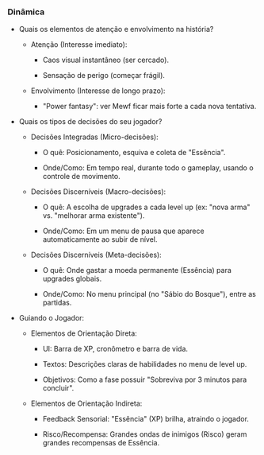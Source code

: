 ### Dinâmica

- Quais os elementos de atenção e envolvimento na história?
    - Atenção (Interesse imediato):

        - Caos visual instantâneo (ser cercado).

        - Sensação de perigo (começar frágil).
          
    - Envolvimento (Interesse de longo prazo):
      
        - "Power fantasy": ver Mewf ficar mais forte a cada nova tentativa.

- Quais os tipos de decisões do seu jogador? 
	- Decisões Integradas (Micro-decisões):

		- O quê: Posicionamento, esquiva e coleta de "Essência".

		- Onde/Como: Em tempo real, durante todo o gameplay, usando o controle de movimento.

	- Decisões Discerníveis (Macro-decisões):
	
		- O quê: A escolha de upgrades a cada level up (ex: "nova arma" vs. "melhorar arma existente").

		- Onde/Como: Em um menu de pausa que aparece automaticamente ao subir de nível.

	- Decisões Discerníveis (Meta-decisões):

		- O quê: Onde gastar a moeda permanente (Essência) para upgrades globais.

		- Onde/Como: No menu principal (no "Sábio do Bosque"), entre as partidas.

- Guiando o Jogador:
    - Elementos de Orientação Direta:

        - UI: Barra de XP, cronômetro e barra de vida.

        - Textos: Descrições claras de habilidades no menu de level up.

        - Objetivos: Como a fase possuir "Sobreviva por 3 minutos para concluir".

    - Elementos de Orientação Indireta:

        - Feedback Sensorial: "Essência" (XP) brilha, atraindo o jogador.

        - Risco/Recompensa: Grandes ondas de inimigos (Risco) geram grandes recompensas de Essência.

